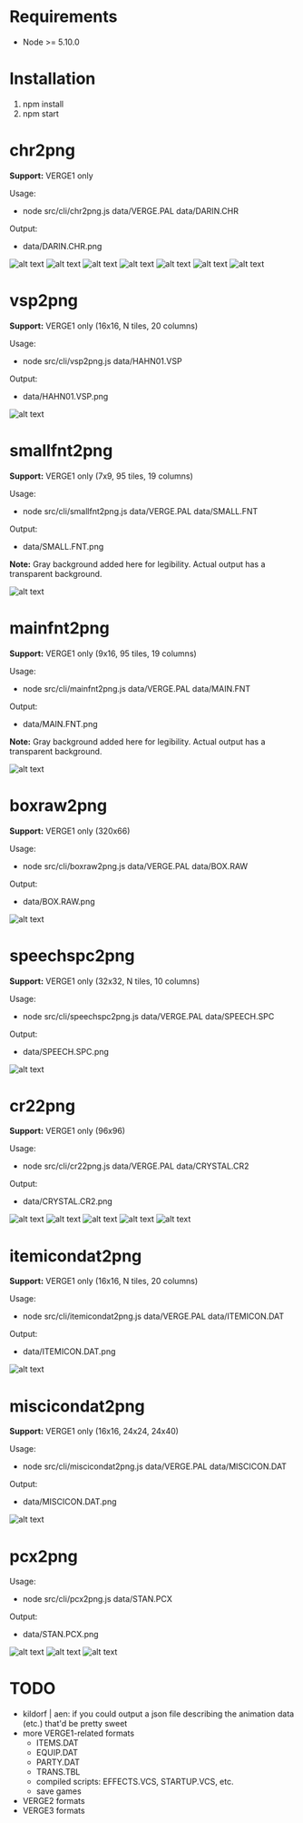 # Requirements

- Node >= 5.10.0

# Installation

1. npm install
2. npm start

# chr2png

**Support:** VERGE1 only

Usage:

- node src/cli/chr2png.js data/VERGE.PAL data/DARIN.CHR

Output:

- data/DARIN.CHR.png

![alt text](img/chr2png-example.png?raw=true "a sample of chr2png cli output")
![alt text](img/chr2png-example6.png?raw=true "a sample of chr2png cli output")
![alt text](img/chr2png-example3.png?raw=true "a sample of chr2png cli output")
![alt text](img/chr2png-example4.png?raw=true "a sample of chr2png cli output")
![alt text](img/chr2png-example5.png?raw=true "a sample of chr2png cli output")
![alt text](img/chr2png-example2.png?raw=true "a sample of chr2png cli output")
![alt text](img/chr2png-example7.png?raw=true "a sample of chr2png cli output")

# vsp2png

**Support:** VERGE1 only (16x16, N tiles, 20 columns)

Usage:

- node src/cli/vsp2png.js data/HAHN01.VSP

Output:

- data/HAHN01.VSP.png

![alt text](img/vsp2png-example.png?raw=true "a sample of vsp2png cli output")

# smallfnt2png

**Support:** VERGE1 only (7x9, 95 tiles, 19 columns)

Usage:

- node src/cli/smallfnt2png.js data/VERGE.PAL data/SMALL.FNT

Output:

- data/SMALL.FNT.png

**Note:** Gray background added here for legibility. Actual output has a transparent background.

![alt text](img/smallfnt2png-example.png?raw=true "a sample of smallfnt2png cli output")

# mainfnt2png

**Support:** VERGE1 only (9x16, 95 tiles, 19 columns)

Usage:

- node src/cli/mainfnt2png.js data/VERGE.PAL data/MAIN.FNT

Output:

- data/MAIN.FNT.png

**Note:** Gray background added here for legibility. Actual output has a transparent background.

![alt text](img/mainfnt2png-example.png?raw=true "a sample of mainfnt2png cli output")

# boxraw2png

**Support:** VERGE1 only (320x66)

Usage:

- node src/cli/boxraw2png.js data/VERGE.PAL data/BOX.RAW

Output:

- data/BOX.RAW.png

![alt text](img/boxraw2png-example.png?raw=true "a sample of boxraw2png cli output")

# speechspc2png

**Support:** VERGE1 only (32x32, N tiles, 10 columns)

Usage:

- node src/cli/speechspc2png.js data/VERGE.PAL data/SPEECH.SPC

Output:

- data/SPEECH.SPC.png

![alt text](img/speechspc2png-example.png?raw=true "a sample of speechspc2png cli output")

# cr22png

**Support:** VERGE1 only (96x96)

Usage:

- node src/cli/cr22png.js data/VERGE.PAL data/CRYSTAL.CR2

Output:

- data/CRYSTAL.CR2.png

![alt text](img/DARIN.CR2.png?raw=true "a sample of cr22png cli output")
![alt text](img/SARA.CR2.png?raw=true "a sample of cr22png cli output")
![alt text](img/DEXTER.CR2.png?raw=true "a sample of cr22png cli output")
![alt text](img/CRYSTAL.CR2.png?raw=true "a sample of cr22png cli output")
![alt text](img/GALFREY.CR2.png?raw=true "a sample of cr22png cli output")

# itemicondat2png

**Support:** VERGE1 only (16x16, N tiles, 20 columns)

Usage:

- node src/cli/itemicondat2png.js data/VERGE.PAL data/ITEMICON.DAT

Output:

- data/ITEMICON.DAT.png

![alt text](img/ITEMICON.DAT.png?raw=true "a sample of itemicondat2png cli output")

# miscicondat2png

**Support:** VERGE1 only (16x16, 24x24, 24x40)

Usage:

- node src/cli/miscicondat2png.js data/VERGE.PAL data/MISCICON.DAT

Output:

- data/MISCICON.DAT.png

![alt text](img/MISCICON.DAT.png?raw=true "a sample of miscicondat2png cli output")

# pcx2png

Usage:

- node src/cli/pcx2png.js data/STAN.PCX

Output:

- data/STAN.PCX.png

![alt text](img/pcx2png-example1.png?raw=true "a sample of pcx2png cli output")
![alt text](img/pcx2png-example2.png?raw=true "a sample of pcx2png cli output")
![alt text](img/pcx2png-example5.png?raw=true "a sample of pcx2png cli output")

# TODO

- kildorf | aen: if you could output a json file describing the animation data (etc.) that'd be pretty sweet
- more VERGE1-related formats
  - ITEMS.DAT
  - EQUIP.DAT
  - PARTY.DAT
  - TRANS.TBL
  - compiled scripts: EFFECTS.VCS, STARTUP.VCS, etc.
  - save games
- VERGE2 formats
- VERGE3 formats